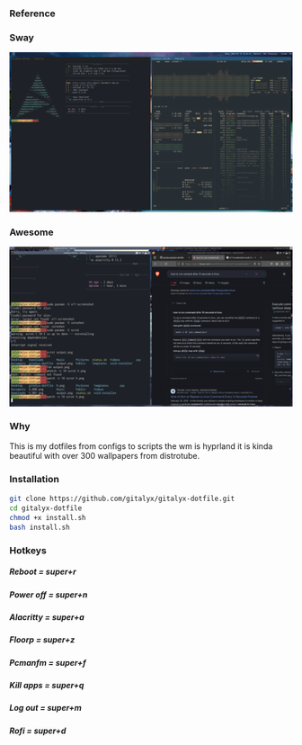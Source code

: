 ### Reference

### Sway
![GitHub Logo](https://github.com/gitalyx/gitalyx-dotfile/blob/main/.images/w.png)

### Awesome
![Github Logo](https://github.com/gitalyx/gitalyx-dotfile/blob/main/.images/h.png)

### Why

This is my dotfiles from configs to scripts the wm is hyprland it is kinda beautiful with over 300 wallpapers from distrotube.

### Installation

  ```sh
  git clone https://github.com/gitalyx/gitalyx-dotfile.git
  cd gitalyx-dotfile
  chmod +x install.sh
  bash install.sh
  ```

### Hotkeys

<h5> Reboot = super+r </h5>
<h5> Power off = super+n </h5>
<h5> Alacritty = super+a </h5>
<h5> Floorp = super+z </h5>
<h5> Pcmanfm = super+f </h5>
<h5> Kill apps = super+q </h5>
<h5> Log out = super+m</h5>
<h5> Rofi = super+d </h5>
